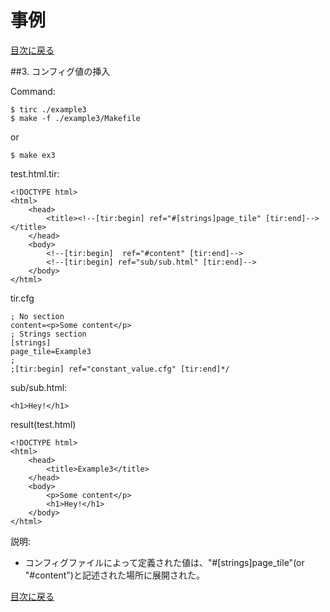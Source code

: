 事例
===
[目次に戻る](contents_jp.md)

##3. コンフィグ値の挿入

Command:
```
$ tirc ./example3
$ make -f ./example3/Makefile
```
or
```
$ make ex3
```
test.html.tir:
```
<!DOCTYPE html>
<html>
	<head>
		<title><!--[tir:begin] ref="#[strings]page_tile" [tir:end]--></title>
	</head>
	<body>
		<!--[tir:begin]  ref="#content" [tir:end]-->
		<!--[tir:begin] ref="sub/sub.html" [tir:end]-->
	</body>
</html>
```

tir.cfg
```
; No section
content=<p>Some content</p>
; Strings section
[strings]
page_tile=Example3
;
;[tir:begin] ref="constant_value.cfg" [tir:end]*/
```
sub/sub.html:
```
<h1>Hey!</h1>
```
result(test.html)
```
<!DOCTYPE html>
<html>
	<head>
		<title>Example3</title>
	</head>
	<body>
		<p>Some content</p>
		<h1>Hey!</h1>
	</body>
</html>
```

説明:
 * コンフィグファイルによって定義された値は、"#[strings]page_tile"(or "#content")と記述された場所に展開された。

[目次に戻る](contents_jp.md)
